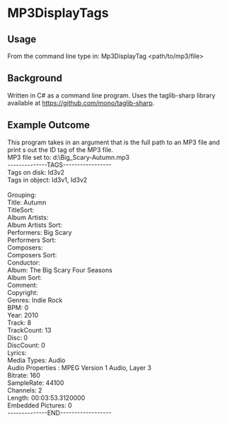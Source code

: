 MP3DisplayTags
==============

Usage
-----

From the command line type in:
Mp3DisplayTag <path/to/mp3/file> <return>

Background
----------

Written in C# as a command line program. Uses the taglib-sharp library available at https://github.com/mono/taglib-sharp. 

Example Outcome
---------------

This program takes in an argument that is the full path to an MP3 file and print
s out the ID tag of the MP3 file.<br />
MP3 file set to: d:\Big_Scary-Autumn.mp3<br />
--------------TAGS-----------------<br />
Tags on disk:   Id3v2<br />
Tags in object: Id3v1, Id3v2<br />
<br />
Grouping:<br />
Title: Autumn<br />
TitleSort:<br />
Album Artists:<br />
Album Artists Sort:<br />
Performers: Big Scary<br />
Performers Sort:<br />
Composers:<br />
Composers Sort:<br />
Conductor:<br />
Album: The Big Scary Four Seasons<br />
Album Sort:<br />
Comment:<br />
Copyright:<br />
Genres: Indie Rock<br />
BPM: 0<br />
Year: 2010<br />
Track: 8<br />
TrackCount: 13<br />
Disc: 0<br />
DiscCount: 0<br />
Lyrics:<br />
Media Types:     Audio<br />
Audio Properties : MPEG Version 1 Audio, Layer 3<br />
Bitrate:    160<br />
SampleRate: 44100<br />
Channels:   2<br />
Length:     00:03:53.3120000<br />
Embedded Pictures: 0<br />
--------------END------------------<br />

